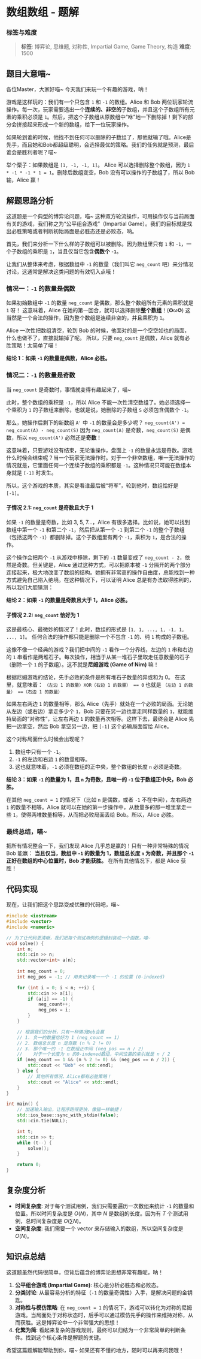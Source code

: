 # 数组数组 - 题解

### 标签与难度
> **标签**: 博弈论, 思维题, 对称性, Impartial Game, Game Theory, 构造
> **难度**: 1500

## 题目大意喵~

各位Master，大家好喵~ 今天我们来玩一个有趣的游戏，呐！

游戏是这样玩的：我们有一个只包含 `1` 和 `-1` 的数组。Alice 和 Bob 两位玩家轮流操作。每一次，玩家需要选出一个**连续的、非空的**子数组，并且这个子数组所有元素的乘积必须是 `1`。然后，把这个子数组从原数组中“咻”地一下删除掉！剩下的部分会拼接起来形成一个新的数组，给下一位玩家操作。

如果轮到谁的时候，他找不到任何可以删除的子数组了，那他就输了哦。Alice是先手，而且她和Bob都超级聪明，会选择最优的策略。我们的任务就是预测，最后谁会是胜利者呢？喵~

举个栗子：如果数组是 `[1, -1, -1, 1]`。
Alice 可以选择删除整个数组，因为 `1 * -1 * -1 * 1 = 1`。删除后数组变空，Bob 没有可以操作的子数组了，所以 Bob 输，Alice 赢！

## 解题思路分析

这道题是一个典型的博弈论问题，喵~ 这种双方轮流操作，可用操作仅与当前局面有关的游戏，我们称之为“公平组合游戏”（Impartial Game）。我们的目标就是找出必胜策略或者判断初始局面是必胜态还是必败态，呐。

首先，我们来分析一下什么样的子数组可以被删除。因为数组里只有 `1` 和 `-1`，一个子数组的乘积是 `1`，当且仅当它包含**偶数个 `-1`**。

让我们从整体来考虑，根据数组中 `-1` 的数量（我们叫它 `neg_count` 吧）来分情况讨论，这通常是解决这类问题的有效切入点哦！

### 情况一：`-1` 的数量是偶数

如果初始数组中 `-1` 的数量 `neg_count` 是偶数，那么整个数组所有元素的乘积就是 `1` 呀！
这意味着，Alice 在她的第一回合，就可以选择删除**整个数组**！(✪ω✪)
这当然是一个合法的操作，因为整个数组是连续非空的，并且乘积为 `1`。

Alice 一次性把数组清空，轮到 Bob 的时候，他面对的是一个空空如也的局面，什么也做不了，直接就输掉了呢。
所以，只要 `neg_count` 是偶数，Alice 就有必胜策略！太简单了喵！

**结论 1：如果 `-1` 的数量是偶数，Alice 必胜。**

### 情况二：`-1` 的数量是奇数

当 `neg_count` 是奇数时，事情就变得有趣起来了，喵~

此时，整个数组的乘积是 `-1`，所以 Alice 不能一次性清空数组了。她必须选择一个乘积为 `1` 的子数组来删除，也就是说，她删除的子数组 `S` 必须包含偶数个 `-1`。

那么，她操作后剩下的新数组 `A'` 中 `-1` 的数量会是多少呢？
`neg_count(A') = neg_count(A) - neg_count(S)`
因为 `neg_count(A)` 是奇数，`neg_count(S)` 是偶数，所以 `neg_count(A')` 必然还是**奇数**！

这意味着，只要游戏没有结束，无论谁操作，盘面上 `-1` 的数量永远是奇数。游戏什么时候会结束呢？当一个玩家无法操作时。对于一个非空数组，唯一无法操作的情况就是，它里面任何一个连续子数组的乘积都是 `-1`。这种情况只可能在数组本身就是 `[-1]` 时发生。

所以，这个游戏的本质，其实是看谁最后被“将军”，轮到他时，数组恰好是 `[-1]`。

#### 子情况 2.1: `neg_count` 是奇数且大于 1

如果 `-1` 的数量是奇数，比如 3, 5, 7...，Alice 有很多选择。比如说，她可以找到数组中第一个 `-1` 和第二个 `-1`，然后把从第一个 `-1` 到第二个 `-1` 的整个子数组（包括这两个 `-1`）都删除掉。这个子数组里有两个 `-1`，乘积为 `1`，是合法的操作。

这个操作会把两个 `-1` 从游戏中移除，剩下的 `-1` 数量变成了 `neg_count - 2`，依然是奇数。但关键是，Alice 通过这种方式，可以把原本被 `-1` 分隔开的两个部分连接起来，极大地改变了数组的结构。她拥有非常高的操作自由度，总能找到一种方式避免自己陷入绝境。在这种情况下，可以证明 Alice 总是有办法取得胜利的，所以我们大胆猜测：

**结论 2：如果 `-1` 的数量是奇数且大于 1，Alice 必胜。**

#### 子情况 2.2: `neg_count` 恰好为 1

这是最核心、最微妙的情况了！此时，数组的形式是 `[1, 1, ..., 1, -1, 1, ..., 1]`。
任何合法的操作都只能是删除一个不包含 `-1` 的、纯 `1` 构成的子数组。

这像不像一个经典的游戏？我们把中间的 `-1` 看作一个分界线，左边的 `1` 串和右边的 `1` 串看作是两堆石子。每次操作，相当于从某一堆石子里取走任意数量的石子（删除一个 `1` 的子数组）。这不就是**尼姆游戏 (Game of Nim)** 嘛！

根据尼姆游戏的结论，先手必败的条件是所有堆石子数量的异或和为 0。
在这里，就意味着：
`（左边 1 的数量）XOR（右边 1 的数量） == 0`
也就是
`（左边 1 的数量） ==（右边 1 的数量）`

如果左右两边 `1` 的数量相等，那么 Alice（先手）就处在一个必败的局面。无论她从左边（或右边）拿走多少个 `1`，Bob 只要在另一边也拿走同样数量的 `1`，就能维持局面的“对称性”，让左右两边 `1` 的数量再次相等。这样下去，最终会是 Alice 先把一边拿空，然后 Bob 拿空另一边，把 `[-1]` 这个必输局面留给 Alice。

这个对称局面什么时候会出现呢？
1.  数组中只有一个 `-1`。
2.  `-1` 的左边和右边 `1` 的数量相等。
3.  这也就意味着，`-1` 必须在数组的正中央，整个数组的长度 `n` 必须是奇数。

**结论 3：如果 `-1` 的数量为 1，且 `n` 为奇数，且唯一的 `-1` 位于数组正中央，Bob 必胜。**

在其他 `neg_count = 1` 的情况下（比如 `n` 是偶数，或者 `-1` 不在中间），左右两边 `1` 的数量不相等。Alice 就可以在她的第一步操作中，从数量多的那一堆里拿走一些 `1`，使得两堆数量相等，从而把必败局面丢给 Bob。所以，Alice 必胜。

### 最终总结，喵~

把所有情况整合一下，我们发现 Alice 几乎总是赢的！只有一种非常特殊的情况 Bob 能赢：
**当且仅当，数组中 `-1` 的数量为 1，数组总长度 `n` 为奇数，并且那个 `-1` 正好在数组的中心位置时，Bob 才能获胜。**
在所有其他情况下，都是 Alice 获胜！

## 代码实现

现在，让我们把这个思路变成优雅的代码吧，喵~

```cpp
#include <iostream>
#include <vector>
#include <numeric>

// 为了让代码更清晰，我们把每个测试用例的逻辑封装成一个函数，喵~
void solve() {
    int n;
    std::cin >> n;
    std::vector<int> a(n);
    
    int neg_count = 0;
    int neg_pos = -1; // 用来记录唯一一个 -1 的位置 (0-indexed)

    for (int i = 0; i < n; ++i) {
        std::cin >> a[i];
        if (a[i] == -1) {
            neg_count++;
            neg_pos = i;
        }
    }

    // 根据我们的分析，只有一种情况Bob会赢
    // 1. 负一的数量恰好为 1 (neg_count == 1)
    // 2. 数组总长度 n 是奇数 (n % 2 != 0)
    // 3. 那个唯一的 -1 在数组正中间 (neg_pos == n / 2)
    //    对于一个长度为 n 的0-indexed数组，中间位置的索引就是 n / 2
    if (neg_count == 1 && (n % 2 != 0) && (neg_pos == n / 2)) {
        std::cout << "Bob" << std::endl;
    } else {
        // 其他所有情况，Alice都有必胜策略！
        std::cout << "Alice" << std::endl;
    }
}

int main() {
    // 加速输入输出，让程序跑得更快，像猫一样敏捷！
    std::ios_base::sync_with_stdio(false);
    std::cin.tie(NULL);

    int t;
    std::cin >> t;
    while (t--) {
        solve();
    }

    return 0;
}
```

## 复杂度分析

- **时间复杂度**: 对于每个测试用例，我们只需要遍历一次数组来统计 `-1` 的数量和位置。所以时间复杂度是 $O(N)$，其中 $N$ 是数组的长度。因为有 $T$ 个测试用例，总时间复杂度是 $O(\sum N)$。
- **空间复杂度**: 我们需要一个 vector 来存储输入的数组，所以空间复杂度是 $O(N)$。

## 知识点总结

这道题虽然代码很简单，但背后蕴含的博弈论思想非常有趣呢，呐！

1.  **公平组合游戏 (Impartial Game)**: 核心是分析必胜态和必败态。
2.  **分类讨论**: 从最容易分析的特征（`-1` 的数量奇偶性）入手，是解决问题的金钥匙。
3.  **对称性与模仿策略**: 在 `neg_count = 1` 的情况下，游戏可以转化为对称的尼姆游戏。当局面处于对称状态时，后手可以通过模仿先手的操作来维持对称，从而获胜。这是博弈论中一个非常强大的思想！
4.  **化繁为简**: 看起来复杂的游戏规则，最终可以归结为一个非常简单的判断条件。找到这个核心条件是解题的关键。

希望这篇题解能帮助到你，喵~ 如果还有不懂的地方，随时可以再来问我哦！